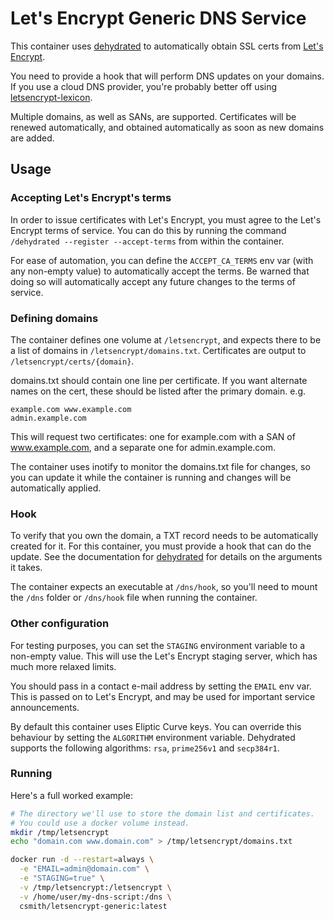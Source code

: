 # Let's Encrypt Generic DNS Service

This container uses [dehydrated](https://github.com/lukas2511/dehydrated)
to automatically obtain SSL certs from [Let's Encrypt](https://letsencrypt.org/).

You need to provide a hook that will perform DNS updates on your domains.
If you use a cloud DNS provider, you're probably better off using
[letsencrypt-lexicon](https://github.com/csmith/docker-letsencrypt-lexicon).

Multiple domains, as well as SANs, are supported. Certificates will be
renewed automatically, and obtained automatically as soon as new domains
are added.

## Usage

### Accepting Let's Encrypt's terms

In order to issue certificates with Let's Encrypt, you must agree to the
Let's Encrypt terms of service. You can do this by running the command
`/dehydrated --register --accept-terms` from within the container.

For ease of automation, you can define the `ACCEPT_CA_TERMS` env var
(with any non-empty value) to automatically accept the terms. Be warned
that doing so will automatically accept any future changes to the terms
of service.

### Defining domains

The container defines one volume at `/letsencrypt`, and expects there to be
a list of domains in `/letsencrypt/domains.txt`. Certificates are output to
`/letsencrypt/certs/{domain}`.

domains.txt should contain one line per certificate. If you want alternate
names on the cert, these should be listed after the primary domain. e.g.

```
example.com www.example.com
admin.example.com
```

This will request two certificates: one for example.com with a SAN of
www.example.com, and a separate one for admin.example.com.

The container uses inotify to monitor the domains.txt file for changes,
so you can update it while the container is running and changes will be
automatically applied.

### Hook 

To verify that you own the domain, a TXT record needs to be automatically
created for it. For this container, you must provide a hook that can do
the update. See the documentation for
[dehydrated](https://github.com/lukas2511/dehydrated) for details
on the arguments it takes.

The container expects an executable at `/dns/hook`, so you'll need to
mount the `/dns` folder or `/dns/hook` file when running the container.

### Other configuration

For testing purposes, you can set the `STAGING` environment variable to
a non-empty value. This will use the Let's Encrypt staging server, which
has much more relaxed limits.

You should pass in a contact e-mail address by setting the `EMAIL` env var.
This is passed on to Let's Encrypt, and may be used for important service
announcements.

By default this container uses Eliptic Curve keys. You can override this
behaviour by setting the `ALGORITHM` environment variable. Dehydrated
supports the following algorithms: `rsa`, `prime256v1` and `secp384r1`.

### Running

Here's a full worked example:

```bash
# The directory we'll use to store the domain list and certificates.
# You could use a docker volume instead.
mkdir /tmp/letsencrypt
echo "domain.com www.domain.com" > /tmp/letsencrypt/domains.txt

docker run -d --restart=always \
  -e "EMAIL=admin@domain.com" \
  -e "STAGING=true" \
  -v /tmp/letsencrypt:/letsencrypt \
  -v /home/user/my-dns-script:/dns \
  csmith/letsencrypt-generic:latest
```

